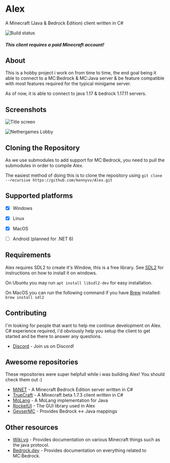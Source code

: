 # Alex
A Minecraft (Java & Bedrock Edition) client written in C# 

![Build status](https://github.com/kennyvv/Alex/workflows/.NET%20Core/badge.svg)

##### This client requires a paid Minecraft account!

About
-----

This is a hobby project i work on from time to time, the end goal being it able to connect to a MC:Bedrock & MC:Java server & be feature compatible with most features required for the typical minigame server.

As of now, it is able to connect to java 1.17 & bedrock 1.17.11 servers.

Screenshots
-----------

![Title screen](https://raw.githubusercontent.com/kennyvv/Alex/master/screenshots/menu.png)

![Nethergames Lobby](https://raw.githubusercontent.com/kennyvv/Alex/master/screenshots/ng-lobby.png)

Cloning the Repository
----------------------

As we use submodules to add support for MC:Bedrock, you need to pull the submodules in order to compile Alex.

The easiest method of doing this is to clone the repository using ```git clone --recursive https://github.com/kennyvv/Alex.git```

Supported platforms
----------------------

- [X] Windows
- [X] Linux
- [X] MacOS
- [ ] Android (planned for .NET 6)


Requirements
-------------------

Alex requires SDL2 to create it's Window, this is a free library. See [SDL2](https://wiki.libsdl.org/Installation) for instructions on how to install it on windows.

On Ubuntu you may run ```apt install libsdl2-dev``` for easy installation.

On MacOS you can run the following command if you have [Brew](https://brew.sh) installed: ```brew install sdl2```

Contributing
------------

I'm looking for people that want to help me continue development on Alex.  C# experience required, i'd obviously help you setup the client to get started and be there to answer any questions.

* [Discord](https://discord.gg/txaahdU) - Join us on Discord!

Awesome repositories
---------------------

These repositories were super helpfull while i was building Alex! You should check them out :)

* [MiNET](https://github.com/NiclasOlofsson/MiNET) - A Minecraft Bedrock Edition server written in C#
* [TrueCraft](https://github.com/SirCmpwn/TrueCraft) - A Minecraft beta 1.7.3 client written in C#
* [MoLang](https://github.com/bedrockk/MoLang) - A MoLang implementation for Java
* [RocketUI](https://github.com/TruDan/RocketUI) - The GUI library used in Alex
* [GeyserMC](https://github.com/GeyserMC/mappings) - Provides Bedrock <-> Java mappings

Other resources
---------------

* [Wiki.vg](https://wiki.vg/Main_Page) - Provides documentation on various Minecraft things such as the java protocol.
* [Bedrock.dev](https://bedrock.dev/) - Provides documentation on everything related to MC:Bedrock.
